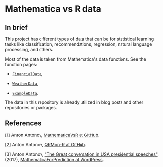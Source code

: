 # Mathematica vs R data

## In brief

This project has different types of data that can be for statistical learning tasks like
classification, recommendations, regression, natural language processing, and others.

Most of the data is taken from Mathematica's data functions. See the function pages:

- [`FinancialData`](https://reference.wolfram.com/language/ref/FinancialData.html),

- [`WeatherData`](https://reference.wolfram.com/language/ref/WeatherData.html),

- [`ExampleData`](https://reference.wolfram.com/language/ref/ExampleData.html). 

The data in this repository is already utilized in blog posts and other repositories or packages.

## References

[1] Anton Antonov, [MathematicaVsR at GitHub](https://github.com/antononcube/MathematicaVsR).

[2] Anton Antonov, [QRMon-R at GitHub](https://github.com/antononcube/QRMon-R).

[3] Anton Antonov, 
["The Great conversation in USA presidential speeches"](https://mathematicaforprediction.wordpress.com/2017/12/24/the-great-conversation-in-usa-presidential-speeches/), 
(2017),
[MathematicaForPrediction at WordPress](https://mathematicaforprediction.wordpress.com).
